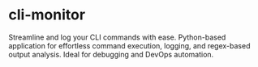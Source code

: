 # cli-monitor
Streamline and log your CLI commands with ease.
Python-based application for effortless command execution, logging, and regex-based output analysis. Ideal for debugging and DevOps automation.
